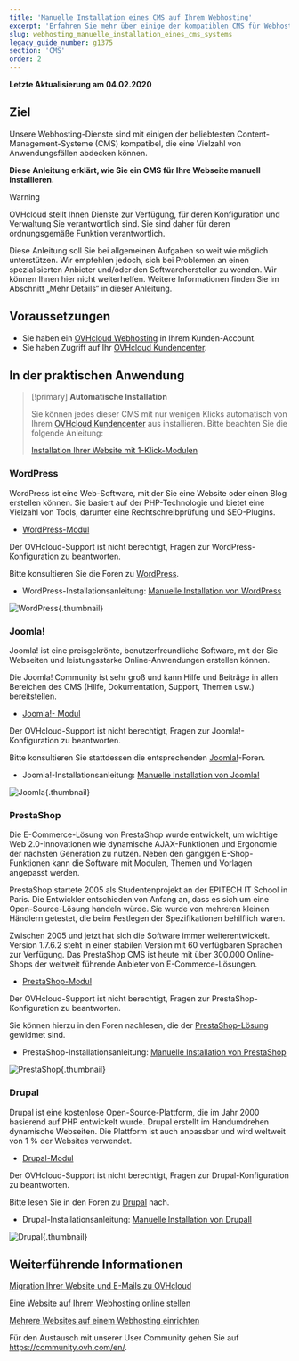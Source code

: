 ```yaml
---
title: 'Manuelle Installation eines CMS auf Ihrem Webhosting'
excerpt: 'Erfahren Sie mehr über einige der kompatiblen CMS für Webhostings'
slug: webhosting_manuelle_installation_eines_cms_systems
legacy_guide_number: g1375
section: 'CMS'
order: 2
---
```


**Letzte Aktualisierung am 04.02.2020**

## Ziel

Unsere Webhosting-Dienste sind mit einigen der beliebtesten Content-Management-Systeme (CMS) kompatibel, die eine Vielzahl von Anwendungsfällen abdecken können.

**Diese Anleitung erklärt, wie Sie ein CMS für Ihre Webseite manuell installieren.**

> [!warning]
>OVHcloud stellt Ihnen Dienste zur Verfügung, für deren Konfiguration und Verwaltung Sie verantwortlich sind. Sie sind daher für deren ordnungsgemäße Funktion verantwortlich.
>
>Diese Anleitung soll Sie bei allgemeinen Aufgaben so weit wie möglich unterstützen. Wir empfehlen jedoch, sich bei Problemen an einen spezialisierten Anbieter und/oder den Softwarehersteller zu wenden. Wir können Ihnen hier nicht weiterhelfen. Weitere Informationen finden Sie im Abschnitt „Mehr Details“ in dieser Anleitung.
>

## Voraussetzungen

- Sie haben ein [OVHcloud Webhosting](https://www.ovh.de/hosting) in Ihrem Kunden-Account.
- Sie haben Zugriff auf Ihr [OVHcloud Kundencenter](https://www.ovh.com/auth/?action=gotomanager&from=https://www.ovh.de/&ovhSubsidiary=de).

## In der praktischen Anwendung


> [!primary]
>**Automatische Installation**
>
>Sie können jedes dieser CMS mit nur wenigen Klicks automatisch von Ihrem [OVHcloud Kundencenter](https://www.ovh.com/auth/?action=gotomanager&from=https://www.ovh.de/&ovhSubsidiary=de) aus installieren. Bitte beachten Sie die folgende Anleitung:
>
>[Installation Ihrer Website mit 1-Klick-Modulen](../webhosting_installation_von_webhosting-modulen/)
>


### WordPress
WordPress ist eine Web-Software, mit der Sie eine Website oder einen Blog erstellen können. Sie basiert auf der PHP-Technologie und bietet eine Vielzahl von Tools, darunter eine Rechtschreibprüfung und SEO-Plugins.


- [WordPress-Modul](https://www.ovh.de/hosting/website/wordpress.xml)

Der OVHcloud-Support ist nicht berechtigt, Fragen zur WordPress-Konfiguration zu beantworten.


Bitte konsultieren Sie die Foren zu [WordPress](https://wordpress.org/support/).


- WordPress-Installationsanleitung: [Manuelle Installation von WordPress](https://docs.ovh.com/gb/en/hosting/cms_manually_install_wordpress)



![WordPress](images/img_3379.jpg){.thumbnail}


### Joomla!
Joomla! ist eine preisgekrönte, benutzerfreundliche Software, mit der Sie Webseiten und leistungsstarke Online-Anwendungen erstellen können.

Die Joomla! Community ist sehr groß und kann Hilfe und Beiträge in allen Bereichen des CMS (Hilfe, Dokumentation, Support, Themen usw.) bereitstellen.


- [Joomla!- Modul](https://www.ovh.de/hosting/website/joomla.xml)

Der OVHcloud-Support ist nicht berechtigt, Fragen zur Joomla!-Konfiguration zu beantworten.


Bitte konsultieren Sie stattdessen die entsprechenden [Joomla!](http://forum.joomla.org/)-Foren. 

- Joomla!-Installationsanleitung: [Manuelle Installation von Joomla!](https://docs.ovh.com/gb/en/hosting/cms_manually_install_joomla)

![Joomla](images/img_3380.jpg){.thumbnail}


### PrestaShop
Die E-Commerce-Lösung von PrestaShop wurde entwickelt, um wichtige Web 2.0-Innovationen wie dynamische AJAX-Funktionen und Ergonomie der nächsten Generation zu nutzen. Neben den gängigen E-Shop-Funktionen kann die Software mit Modulen, Themen und Vorlagen angepasst werden. 

PrestaShop startete 2005 als Studentenprojekt an der EPITECH IT School in Paris. Die Entwickler entschieden von Anfang an, dass es sich um eine Open-Source-Lösung handeln würde. Sie wurde von mehreren kleinen Händlern getestet, die beim Festlegen der Spezifikationen behilflich waren.

Zwischen 2005 und jetzt hat sich die Software immer weiterentwickelt. Version 1.7.6.2 steht in einer stabilen Version mit 60 verfügbaren Sprachen zur Verfügung. Das PrestaShop CMS ist heute mit über 300.000 Online-Shops der weltweit führende Anbieter von E-Commerce-Lösungen.


- [PrestaShop-Modul](https://www.ovh.de/hosting/website/prestashop.xml)

Der OVHcloud-Support ist nicht berechtigt, Fragen zur PrestaShop-Konfiguration zu beantworten.

Sie können hierzu in den Foren nachlesen, die der [PrestaShop-Lösung](https://www.prestashop.com/forums/) gewidmet sind.

- PrestaShop-Installationsanleitung: [Manuelle Installation von PrestaShop](https://docs.ovh.com/gb/en/hosting/cms_manually_install_prestashop)

![PrestaShop](images/img_3381.jpg){.thumbnail}


### Drupal
Drupal ist eine kostenlose Open-Source-Plattform, die im Jahr 2000 basierend auf PHP entwickelt wurde. Drupal erstellt im Handumdrehen dynamische Webseiten. Die Plattform ist auch anpassbar und wird weltweit von 1 % der Websites verwendet. 

-  [Drupal-Modul](https://www.ovh.de/hosting/website/drupal.xml)

Der OVHcloud-Support ist nicht berechtigt, Fragen zur Drupal-Konfiguration zu beantworten.

Bitte lesen Sie in den Foren zu [Drupal](https://www.drupal.org) nach.

-  Drupal-Installationsanleitung: [Manuelle Installation von Drupall](https://docs.ovh.com/de/hosting/cms_manuelle_installation_von_drupal/)


![Drupal](images/img_3382.jpg){.thumbnail}



## Weiterführende Informationen

[Migration Ihrer Website und E-Mails zu OVHcloud](../migration-ihrer-website-zu-ovh/)

[Eine Website auf Ihrem Webhosting online stellen](../webhosting_meine_seite_online_stellen/)

[Mehrere Websites auf einem Webhosting einrichten](../multisites-mehrere-websites-konfigurieren/)

Für den Austausch mit unserer User Community gehen Sie auf  <https://community.ovh.com/en/>.

